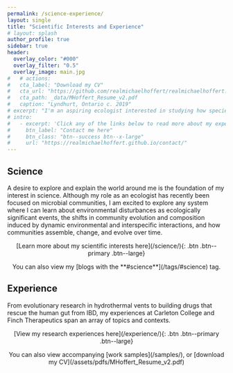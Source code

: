 ```yaml
---
permalink: /science-experience/
layout: single
title: "Scientific Interests and Experience"
# layout: splash
author_profile: true
sidebar: true
header:
  overlay_color: "#000"
  overlay_filter: "0.5"
  overlay_image: main.jpg
#   # actions:
#   cta_label: "Download my CV"
#   cta_url: "https://github.com/realmichaelhoffert/realmichaelhoffert.github.io/blob/master/_data/MHoffert_Resume_v2.pdf"
#   cta_path: _data/MHoffert_Resume_v2.pdf
#   caption: "Lyndhurt, Ontario c. 2019"
# excerpt: "I'm an aspiring ecologist interested in studying how species assemble and co-exist with one another in complex and dynamic ecosystems. I approach these problems with a multidisciplinary computational skillset developed during my time as a bioinformatics researcher at [Finch Therapeutics](https://finchtherapeutics.com/) in Somerville, MA and during my undergraduate studies in the [Biology Program at Carleton College](https://www.carleton.edu/biology/)."
# intro: 
#   - excerpt: 'Click any of the links below to read more about my experience and interests'
#     btn_label: "Contact me here"
#     btn_class: "btn--success btn--x-large"
#     url: "https://realmichaelhoffert.github.io/contact/"
---
```


## Science
A desire to explore and explain the world around me is the foundation of my interest in science. Although my role as an ecologist has recently been focused on microbial communities, I am excited to explore any system where I can learn about environmental disturbances as ecologically significant events, the shifts in community evolution and composition induced by dynamic environmental and interspecific interactions, and how communities assemble, change, and evolve over time.  

<p style="text-align:center;"><span markdown="1">[Learn more about my scientific interests here](/science/){: .btn .btn--primary .btn--large}</span></p>

<p style="text-align:center;"><span markdown="1">You can also view my [blogs with the **#science**](/tags/#science) tag.</span></p>


## Experience

From evolutionary research in hydrothermal vents to building drugs that rescue the human gut from IBD, my experiences at Carleton College and Finch Therapeutics span an array of topics and contexts.

<p style="text-align:center;"><span markdown="1">[View my research experiences here](/experience/){: .btn .btn--primary .btn--large}</span></p>


<p style="text-align:center;"><span markdown="1">You can also view accompanying [work samples](/samples/), or [download my CV](/assets/pdfs/MHoffert_Resume_v2.pdf)</span></p>